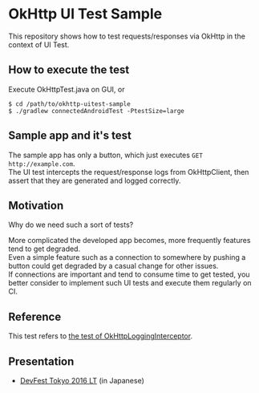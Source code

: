 # OkHttp UI Test Sample
This repository shows how to test requests/responses via OkHttp in the context of UI Test.
 
## How to execute the test
Execute OkHttpTest.java on GUI, or 
```
$ cd /path/to/okhttp-uitest-sample
$ ./gradlew connectedAndroidTest -PtestSize=large
```

## Sample app and it's test
The sample app has only a button, which just executes `GET http://example.com`.  
The UI test intercepts the request/response logs from OkHttpClient, then assert that they are generated and logged correctly.

## Motivation
Why do we need such a sort of tests?  

More complicated the developed app becomes, more frequently features tend to get degraded.  
Even a simple feature such as a connection to somewhere by pushing a button could get degraded by a casual change for other issues.  
If connections are important and tend to consume time to get tested, you better consider to implement such UI tests and execute them regularly on CI.

## Reference
This test refers to [the test of OkHttpLoggingInterceptor](https://github.com/square/okhttp/blob/master/okhttp-logging-interceptor/src/test/java/okhttp3/logging/HttpLoggingInterceptorTest.java).

## Presentation
- [DevFest Tokyo 2016 LT](https://speakerdeck.com/kmats/devfest-tokyo-2016-lt) (in Japanese)
